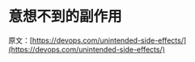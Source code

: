 # 意想不到的副作用

原文：[https://devops.com/unintended-side-effects/](https://devops.com/unintended-side-effects/)